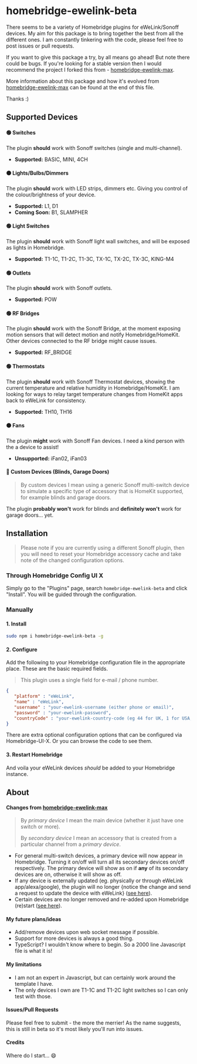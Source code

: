 # homebridge-ewelink-beta
There seems to be a variety of Homebridge plugins for eWeLink/Sonoff devices. My aim for this package is to bring together the best from all the different ones. I am constantly tinkering with the code, please feel free to post issues or pull requests.

If you want to give this package a try, by all means go ahead! But note there could be bugs. If you're looking for a stable version then I would recommend the project I forked this from - [homebridge-ewelink-max](https://github.com/howanghk/homebridge-ewelink).

More information about this package and how it's evolved from [homebridge-ewelink-max](https://github.com/howanghk/homebridge-ewelink) can be found at the end of this file.

Thanks :)
## Supported Devices
#### 🟢 Switches
The plugin **should** work with Sonoff switches (single and multi-channel).
- **Supported:** BASIC, MINI, 4CH
#### 🟠 Lights/Bulbs/Dimmers
The plugin **should** work with LED strips, dimmers etc. Giving you control of the colour/brightness of your device.
- **Supported:** L1, D1
- **Coming Soon:** B1, SLAMPHER
#### 🟢 Light Switches
The plugin **should** work with Sonoff light wall switches, and will be exposed as lights in Homebridge.
- **Supported:** T1-1C, T1-2C, T1-3C, TX-1C, TX-2C, TX-3C, KING-M4
#### 🟢 Outlets
The plugin **should** work with Sonoff outlets.
- **Supported:** POW
#### 🟢 RF Bridges
The plugin **should** work with the Sonoff Bridge, at the moment exposing motion sensors that will detect motion and notify Homebridge/HomeKit. Other devices connected to the RF bridge might cause issues.
- **Supported:** RF_BRIDGE
#### 🟢 Thermostats
The plugin **should** work with Sonoff Thermostat devices, showing the current temperature and relative humidity in Homebridge/HomeKit. I am looking for ways to relay target temperature changes from HomeKit apps back to eWeLink for consistency.
- **Supported:** TH10, TH16
#### 🟠 Fans
The plugin **might** work with Sonoff Fan devices. I need a kind person with the a device to assist!
- **Unsupported:** iFan02, iFan03
#### 🔴 Custom Devices (Blinds, Garage Doors)
> By custom devices I mean using a generic Sonoff multi-switch device to simulate a specific type of accessory that is HomeKit supported, for example blinds and garage doors.

The plugin **probably won't** work for blinds and **definitely won't** work for garage doors... yet.
## Installation
> Please note if you are currently using a different Sonoff plugin, then you will need to reset your Homebridge accessory cache and take note of the changed configuration options.
### Through Homebridge Config UI X
Simply go to the "Plugins" page, search `homebridge-ewelink-beta` and click "Install". You will be guided through the configuration.
### Manually
#### 1. Install
```bash
sudo npm i homebridge-ewelink-beta -g
```
#### 2. Configure
Add the following to your Homebridge configuration file in the appropriate place. These are the basic required fields.
> This plugin uses a single field for e-mail / phone number.
```json
{
   "platform" : "eWeLink",
   "name" : "eWeLink",
   "username" : "your-ewelink-username (either phone or email)",
   "password" : "your-ewelink-password",
   "countryCode" : "your-ewelink-country-code (eg 44 for UK, 1 for USA, 55 for Brazil)"
}
```
There are extra optional configuration options that can be configured via Homebridge-UI-X. Or you can browse the code to see them.
#### 3. Restart Homebridge
And voila your eWeLink devices *should* be added to your Homebridge instance.
## About
#### Changes from [homebridge-ewelink-max](https://github.com/howanghk/homebridge-ewelink)
> By *primary device* I mean the main device (whether it just have one switch or more).
> 
> By *secondary device* I mean an accessory that is created from a particular channel from a *primary device*.
- For general multi-switch devices, a primary device will now appear in Homebridge. Turning it on/off will turn all its secondary devices on/off respectively. The primary device will show as on if **any** of its secondary devices are on, otherwise it will show as off.
- If any device is externally updated (eg. physically or through eWeLink app/alexa/google), the plugin will no longer {notice the change and send a request to update the device with eWeLink} ([see here](https://github.com/howanghk/homebridge-ewelink/issues/96)).
- Certain devices are no longer removed and re-added upon Homebridge (re)start ([see here](https://github.com/howanghk/homebridge-ewelink/issues/105)).
#### My future plans/ideas
- Add/remove devices upon web socket message if possible.
- Support for more devices is always a good thing.
- TypeScript? I wouldn't know where to begin. So a 2000 line Javascript file is what it is!
#### My limitations
- I am not an expert in Javascript, but can certainly work around the template I have.
- The only devices I own are T1-1C and T1-2C light switches so I can only test with those.
#### Issues/Pull Requests
Please feel free to submit - the more the merrier! As the name suggests, this is still in beta so it's most likely you'll run into issues.
#### Credits
Where do I start... 😄
